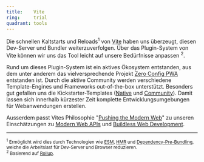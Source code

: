 ```yaml
---
title:    Vite  
ring:     trial  
quadrant: tools
---
```


Die schnellen Kaltstarts und Reloads<sup>1</sup> von [Vite][vite] haben uns überzeugt, diesen Dev-Server und Bundler
weiterzuverfolgen. Über das Plugin-System von Vite können wir uns das Tool leicht auf unsere Bedürfnisse anpassen
<sup>2</sup>.

Rund um dieses Plugin-System ist ein aktives Ökosystem entstanden, aus dem unter anderem das vielversprechende
Projekt [Zero Config PWA][zero-config-pwa] entstanden ist. Durch die aktive Community werden verschiedene
Template-Engines und Frameworks out-of-the-box unterstützt. Besonders gut gefallen uns die
Kickstarter-Templates ([Native][native] und [Community][community]). Damit lassen sich innerhalb kürzester Zeit
komplette Entwicklungsumgebungen für Webanwendungen erstellen.

Ausserdem passt Vites Philosophie "[Pushing the Modern Web][pushing-the-modern-web]" zu unseren Einschätzungen zu
[Modern Web APIs][use-the-web-platform] und [Buildless Web Development][buildless-web-development].

___

<small><sup>1</sup> Ermöglicht wird dies durch Technologien wie [ESM][esm], [HMR][hmr]
und [Dependency-Pre-Bundling][dependency-pre-building], welche die Arbeitslast für Dev-Server und Browser
reduzieren.</small><br>
<small><sup>2</sup> Basierend auf [Rollup][rollup].</small>

[vite]: https://vitejs.dev
[esm]: https://vitejs.dev/guide/why.html#slow-server-start
[hmr]: https://vitejs.dev/guide/features.html#hot-module-replacement
[dependency-pre-building]: https://vitejs.dev/guide/dep-pre-bundling.html#dependency-pre-bundling
[rollup]: https://rollupjs.org
[zero-config-pwa]: https://github.com/vite-pwa/vite-plugin-pwa
[native]: https://github.com/vitejs/vite/tree/main/packages/create-vite
[community]: https://github.com/vitejs/awesome-vite#templates
[pushing-the-modern-web]: https://vitejs.dev/guide/philosophy.html#pushing-the-modern-web
[use-the-web-platform]: ../concepts-and-methods/use-the-web-platform.html
[buildless-web-development]: ../concepts-and-methods/buildless-web-development.html
